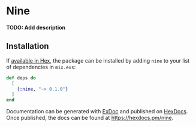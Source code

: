 # Nine

**TODO: Add description**

## Installation

If [available in Hex](https://hex.pm/docs/publish), the package can be installed
by adding `nine` to your list of dependencies in `mix.exs`:

```elixir
def deps do
  [
    {:nine, "~> 0.1.0"}
  ]
end
```

Documentation can be generated with [ExDoc](https://github.com/elixir-lang/ex_doc)
and published on [HexDocs](https://hexdocs.pm). Once published, the docs can
be found at <https://hexdocs.pm/nine>.

